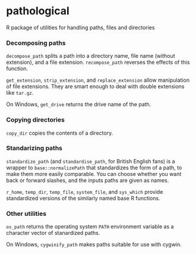 pathological
============

R package of utilities for handling paths, files and directories

### Decomposing paths

`decompose_path` splits a path into a directory name, file name (without 
extension), and a file extension. `recompose_path` reverses the effects of
this function.

`get_extension`, `strip_extension`, and `replace_extension` allow manipulation
of file extensions.  They are smart enough to deal with double extensions like
`tar.gz`.

On Windows, `get_drive` returns the drive name of the path.

### Copying directories

`copy_dir` copies the contents of a directory.

### Standarizing paths

`standardize_path` (and `standardise_path`, for British English fans) is a 
wrapper to `base::normalizePath` that standardizes the form of a path, to make
them more easily comparable.  You can choose whether you want back or forward 
slashes, and the inputs paths are given as names.

`r_home`, `temp_dir`, `temp_file`, `system_file`, and `sys_which` provide 
standardized versions of the similarly named base R functions.

### Other utilities

`os_path` returns the operating system `PATH` environment variable as a 
character vector of stanardized paths.

On Windows, `cygwinify_path` makes paths suitable for use with cygwin.
